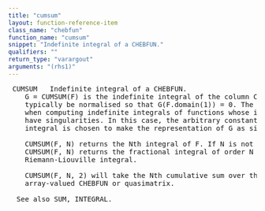 ```yaml
---
title: "cumsum"
layout: function-reference-item
class_name: "chebfun"
function_name: "cumsum"
snippet: "Indefinite integral of a CHEBFUN."
qualifiers: ""
return_type: "varargout"
arguments: "(rhs1)"
---
```


<pre class="help-text"> CUMSUM   Indefinite integral of a CHEBFUN.
    G = CUMSUM(F) is the indefinite integral of the column CHEBFUN F. G will
    typically be normalised so that G(F.domain(1)) = 0. The exception to this is
    when computing indefinite integrals of functions whose indefinite integrals
    have singularities. In this case, the arbitrary constant in the indefinite
    integral is chosen to make the representation of G as simple as possible.
 
    CUMSUM(F, N) returns the Nth integral of F. If N is not an integer then
    CUMSUM(F, N) returns the fractional integral of order N as defined by the
    Riemann-Liouville integral.
 
    CUMSUM(F, N, 2) will take the Nth cumulative sum over the columns F an
    array-valued CHEBFUN or quasimatrix.
 
  See also SUM, INTEGRAL.
</pre>